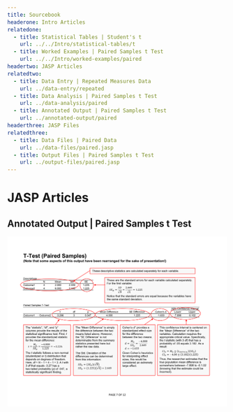 ```yaml
---
title: Sourcebook
headerone: Intro Articles
relatedone:
  - title: Statistical Tables | Student's t
    url: ../../Intro/statistical-tables/t
  - title: Worked Examples | Paired Samples t Test
    url: ../../Intro/worked-examples/paired
headertwo: JASP Articles
relatedtwo:
  - title: Data Entry | Repeated Measures Data
    url: ../data-entry/repeated
  - title: Data Analysis | Paired Samples t Test
    url: ../data-analysis/paired
  - title: Annotated Output | Paired Samples t Test
    url: ../annotated-output/paired
headerthree: JASP Files
relatedthree:
  - title: Data Files | Paired Data
    url: ../data-files/paired.jasp
  - title: Output Files | Paired Samples t Test
    url: ../output-files/paired.jasp
---
```


# JASP Articles

## Annotated Output | Paired Samples t Test

<p align="center"><kbd><img src="paired.png"></kbd></p>
